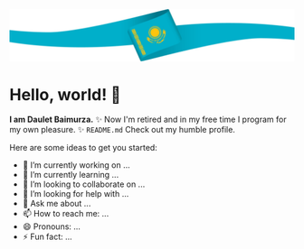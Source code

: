 ![Header](assets/qz-flag.jpg)

# Hello, world! 👋

**I am Daulet Baimurza.** 
✨ Now I'm retired and in my free time I program for my own pleasure. 
✨ `README.md` Check out my humble profile.

Here are some ideas to get you started:

- 🔭 I’m currently working on ...
- 🌱 I’m currently learning ...
- 👯 I’m looking to collaborate on ...
- 🤔 I’m looking for help with ...
- 💬 Ask me about ...
- 📫 How to reach me: ...
- 😄 Pronouns: ...
- ⚡ Fun fact: ...
